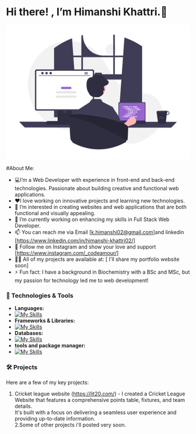 # Hi there! , I’m Himanshi Khattri.👋
![Developer Illustration](./images/about.png)


#About Me: 
- 💻I’m a Web Developer with experience in front-end and back-end technologies. Passionate about building creative and functional web applications.
- ❤️I love working on innovative projects and learning new technologies.
- 👀 I’m interested in creating websites and web applications that are both functional and visually appealing.
- 🌱 I’m currently working on enhancing my skills in Full Stack Web Developer.
  <!--- 💞️ I’m looking to collaborate on ...-->
- 📫 You can reach me via Email [k.himanshi02@gmail.com]and linkedin [https://www.linkedin.com/in/himanshi-khattri02/]
- 👤 Follow me on Instagram and show your love and support [https://www.instagram.com/_codeamour/] 
- 👨‍💻 All of my projects are available at: [ I'll share my portfolio website soon]
- ⚡ Fun fact: I have a background in Biochemistry with a BSc and MSc, but my passion for technology led me to web development!


### 🚀 Technologies & Tools

- **Languages:**
- [![My Skills](https://skillicons.dev/icons?i=html,css,js,c,jquery,nodejs,express,py)](https://skillicons.dev)
- **Frameworks & Libraries:**
- [![My Skills](https://skillicons.dev/icons?i=bootstrap,npm,pug,react,sass,less,tailwind,fastapi)](https://skillicons.dev)
- **Databases:**
- [![My Skills](https://skillicons.dev/icons?i=mongodb,mysql,postgres,prisma,sqlite,supabase,sequelize)](https://skillicons.dev) 
- **tools and package manager:**
- [![My Skills](https://skillicons.dev/icons?i=vscode,git,github,heroku,figma,gmail,ai,netlify,ps,postman,sublime,ubuntu,vercel,windows,codepen,bash)](https://skillicons.dev)

### 🛠 Projects
Here are a few of my key projects:
1. Cricket league website (https://lit20.com/) - I created a Cricket League Website that features a comprehensive points table, fixtures, and team details. <br>It's built with a focus on delivering a seamless user experience and providing up-to-date information.<br>
2.Some of other projects i'll posted very soon.


